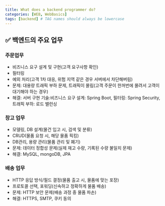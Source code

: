 ```yaml
---
title: What does a backend programmer do?
categories: [WEB, WebBasics]
tags: [backend] # TAG names should always be lowercase
---
```


## ✅ 백엔드의 주요 업무

### 주문업무

- 비즈니스 요구 설계 및 구현(고객 요구사항 확인)
- 필터링
- 예외 처리(고객 1차 대응, 위험 지역 같은 경우 서버에서 차단해버림)
- 문제: 대용량 트래픽 부하 문제, 트래픽이 몰림(고객 주문이 한꺼번에 몰려서 고객이 대기해야 하는 경우)
- 해결: 서버 구현 기술:비즈니스 요구 설계: Spring Boot, 필터링: Spring Security, 트래픽 부하: 로드 밸런싱

### 창고 업무

- 모델링, DB 설계(물건 입고 시, 검색 및 분류)
- CRUD(물품 요청 시, 해당 물품 픽킹)
- DB관리, 용량 관리(물품 관리 및 폐기)
- 문제: 데이터 정합성 문제(실제 재고 수량, 기록된 수량 불일치 문제)
- 해결: MySQL, mongoDB, JPA

### 배송 업무

- HTTP 응답 방식/필드 결정(물품 출고 시, 물품에 맞는 포장)
- 프로토콜 선택, 포워딩(신속하고 정확하게 물품 배송)
- 문제: HTTP 보안 문제(배송 과정 중 물품 파손)
- 해결: HTTPS, SMTP, 쿠키 동의
